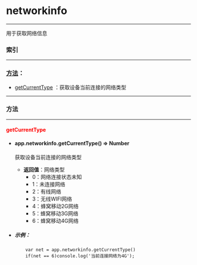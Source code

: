 # networkinfo
***

用于获取网络信息



###	索引
***
###	[方法](#方法)：

*	[getCurrentType](#getCurrentType) ：获取设备当前连接的网络类型

***
###	<div id="方法">方法</div>
***

#### <div id="getCurrentType"	style="color:red">getCurrentType</div>
-	####	app.networkinfo.getCurrentType()   ⇒ Number 
	获取设备当前连接的网络类型
	-	**返回值**：网络类型
		-	0：网络连接状态未知
		-	1：未连接网络
		-	2：有线网络
		-	3：无线WIFI网络
		-	4：蜂窝移动2G网络
		-	5：蜂窝移动3G网络
		-	6：蜂窝移动4G网络

-	#####	示例：

			var net = app.networkinfo.getCurrentType()
			if(net == 6)console.log('当前连接网络为4G');